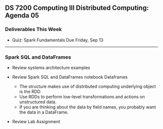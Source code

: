 ## DS 7200 Computing III Distributed Computing: Agenda 05

### Deliverables This Week

- Quiz: Spark Fundamentals Due Friday, Sep 13

---

### Spark SQL and DataFrames

- Review systems architecture examples
- Review Spark SQL and DataFrames notebook 
  Dataframes
  - The structure makes use of distributed computing
     underlying object is the RDD
  - Use RDDs to perform low-level transformations and actions on unstructured data.
  - If you are thinking about the data by field names, you probably want the data in a DataFrame.

- Review Lab Assignment

